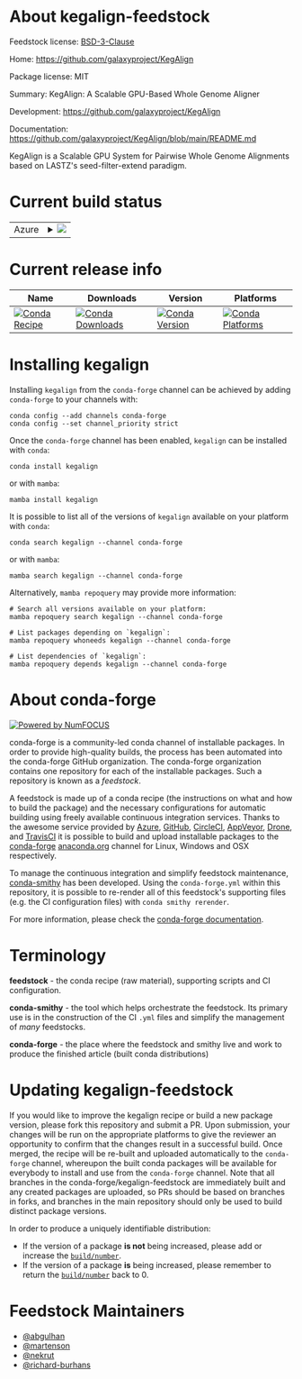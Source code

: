 About kegalign-feedstock
========================

Feedstock license: [BSD-3-Clause](https://github.com/conda-forge/kegalign-feedstock/blob/main/LICENSE.txt)

Home: https://github.com/galaxyproject/KegAlign

Package license: MIT

Summary: KegAlign: A Scalable GPU-Based Whole Genome Aligner

Development: https://github.com/galaxyproject/KegAlign

Documentation: https://github.com/galaxyproject/KegAlign/blob/main/README.md

KegAlign is a Scalable GPU System for Pairwise Whole Genome
Alignments based on LASTZ's seed-filter-extend paradigm.


Current build status
====================


<table>
    
  <tr>
    <td>Azure</td>
    <td>
      <details>
        <summary>
          <a href="https://dev.azure.com/conda-forge/feedstock-builds/_build/latest?definitionId=23230&branchName=main">
            <img src="https://dev.azure.com/conda-forge/feedstock-builds/_apis/build/status/kegalign-feedstock?branchName=main">
          </a>
        </summary>
        <table>
          <thead><tr><th>Variant</th><th>Status</th></tr></thead>
          <tbody><tr>
              <td>linux_64_c_stdlib_version2.17cuda_compiler_version12.9</td>
              <td>
                <a href="https://dev.azure.com/conda-forge/feedstock-builds/_build/latest?definitionId=23230&branchName=main">
                  <img src="https://dev.azure.com/conda-forge/feedstock-builds/_apis/build/status/kegalign-feedstock?branchName=main&jobName=linux&configuration=linux%20linux_64_c_stdlib_version2.17cuda_compiler_version12.9" alt="variant">
                </a>
              </td>
            </tr><tr>
              <td>linux_64_c_stdlib_version2.28cuda_compiler_version13.0</td>
              <td>
                <a href="https://dev.azure.com/conda-forge/feedstock-builds/_build/latest?definitionId=23230&branchName=main">
                  <img src="https://dev.azure.com/conda-forge/feedstock-builds/_apis/build/status/kegalign-feedstock?branchName=main&jobName=linux&configuration=linux%20linux_64_c_stdlib_version2.28cuda_compiler_version13.0" alt="variant">
                </a>
              </td>
            </tr>
          </tbody>
        </table>
      </details>
    </td>
  </tr>
</table>

Current release info
====================

| Name | Downloads | Version | Platforms |
| --- | --- | --- | --- |
| [![Conda Recipe](https://img.shields.io/badge/recipe-kegalign-green.svg)](https://anaconda.org/conda-forge/kegalign) | [![Conda Downloads](https://img.shields.io/conda/dn/conda-forge/kegalign.svg)](https://anaconda.org/conda-forge/kegalign) | [![Conda Version](https://img.shields.io/conda/vn/conda-forge/kegalign.svg)](https://anaconda.org/conda-forge/kegalign) | [![Conda Platforms](https://img.shields.io/conda/pn/conda-forge/kegalign.svg)](https://anaconda.org/conda-forge/kegalign) |

Installing kegalign
===================

Installing `kegalign` from the `conda-forge` channel can be achieved by adding `conda-forge` to your channels with:

```
conda config --add channels conda-forge
conda config --set channel_priority strict
```

Once the `conda-forge` channel has been enabled, `kegalign` can be installed with `conda`:

```
conda install kegalign
```

or with `mamba`:

```
mamba install kegalign
```

It is possible to list all of the versions of `kegalign` available on your platform with `conda`:

```
conda search kegalign --channel conda-forge
```

or with `mamba`:

```
mamba search kegalign --channel conda-forge
```

Alternatively, `mamba repoquery` may provide more information:

```
# Search all versions available on your platform:
mamba repoquery search kegalign --channel conda-forge

# List packages depending on `kegalign`:
mamba repoquery whoneeds kegalign --channel conda-forge

# List dependencies of `kegalign`:
mamba repoquery depends kegalign --channel conda-forge
```


About conda-forge
=================

[![Powered by
NumFOCUS](https://img.shields.io/badge/powered%20by-NumFOCUS-orange.svg?style=flat&colorA=E1523D&colorB=007D8A)](https://numfocus.org)

conda-forge is a community-led conda channel of installable packages.
In order to provide high-quality builds, the process has been automated into the
conda-forge GitHub organization. The conda-forge organization contains one repository
for each of the installable packages. Such a repository is known as a *feedstock*.

A feedstock is made up of a conda recipe (the instructions on what and how to build
the package) and the necessary configurations for automatic building using freely
available continuous integration services. Thanks to the awesome service provided by
[Azure](https://azure.microsoft.com/en-us/services/devops/), [GitHub](https://github.com/),
[CircleCI](https://circleci.com/), [AppVeyor](https://www.appveyor.com/),
[Drone](https://cloud.drone.io/welcome), and [TravisCI](https://travis-ci.com/)
it is possible to build and upload installable packages to the
[conda-forge](https://anaconda.org/conda-forge) [anaconda.org](https://anaconda.org/)
channel for Linux, Windows and OSX respectively.

To manage the continuous integration and simplify feedstock maintenance,
[conda-smithy](https://github.com/conda-forge/conda-smithy) has been developed.
Using the ``conda-forge.yml`` within this repository, it is possible to re-render all of
this feedstock's supporting files (e.g. the CI configuration files) with ``conda smithy rerender``.

For more information, please check the [conda-forge documentation](https://conda-forge.org/docs/).

Terminology
===========

**feedstock** - the conda recipe (raw material), supporting scripts and CI configuration.

**conda-smithy** - the tool which helps orchestrate the feedstock.
                   Its primary use is in the construction of the CI ``.yml`` files
                   and simplify the management of *many* feedstocks.

**conda-forge** - the place where the feedstock and smithy live and work to
                  produce the finished article (built conda distributions)


Updating kegalign-feedstock
===========================

If you would like to improve the kegalign recipe or build a new
package version, please fork this repository and submit a PR. Upon submission,
your changes will be run on the appropriate platforms to give the reviewer an
opportunity to confirm that the changes result in a successful build. Once
merged, the recipe will be re-built and uploaded automatically to the
`conda-forge` channel, whereupon the built conda packages will be available for
everybody to install and use from the `conda-forge` channel.
Note that all branches in the conda-forge/kegalign-feedstock are
immediately built and any created packages are uploaded, so PRs should be based
on branches in forks, and branches in the main repository should only be used to
build distinct package versions.

In order to produce a uniquely identifiable distribution:
 * If the version of a package **is not** being increased, please add or increase
   the [``build/number``](https://docs.conda.io/projects/conda-build/en/latest/resources/define-metadata.html#build-number-and-string).
 * If the version of a package **is** being increased, please remember to return
   the [``build/number``](https://docs.conda.io/projects/conda-build/en/latest/resources/define-metadata.html#build-number-and-string)
   back to 0.

Feedstock Maintainers
=====================

* [@abgulhan](https://github.com/abgulhan/)
* [@martenson](https://github.com/martenson/)
* [@nekrut](https://github.com/nekrut/)
* [@richard-burhans](https://github.com/richard-burhans/)

